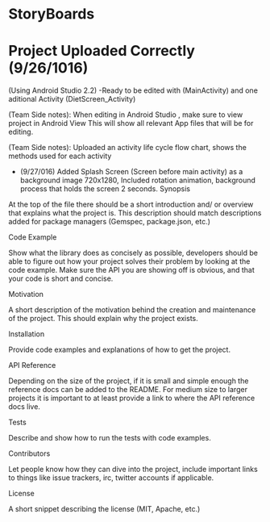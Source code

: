 # StoryBoards
# Project Uploaded Correctly (9/26/1016)
(Using Android Studio 2.2) 
-Ready to be edited with (MainActivity) and one aditional Activity (DietScreen_Activity)

(Team Side notes): When editing in Android Studio , make sure to view project in Android View This will show all relevant App files that will be for editing.

(Team Side notes): Uploaded an activity life cycle flow chart, shows the methods used for each activity

- (9/27/016) Added Splash Screen (Screen before main activity) as a background image 720x1280, Included rotation animation, background process that holds the screen 2 seconds.
 Synopsis

At the top of the file there should be a short introduction and/ or overview that explains what the project is. This description should match descriptions added for package managers (Gemspec, package.json, etc.)

Code Example

Show what the library does as concisely as possible, developers should be able to figure out how your project solves their problem by looking at the code example. Make sure the API you are showing off is obvious, and that your code is short and concise.

Motivation

A short description of the motivation behind the creation and maintenance of the project. This should explain why the project exists.

Installation

Provide code examples and explanations of how to get the project.

API Reference

Depending on the size of the project, if it is small and simple enough the reference docs can be added to the README. For medium size to larger projects it is important to at least provide a link to where the API reference docs live.

Tests

Describe and show how to run the tests with code examples.

Contributors

Let people know how they can dive into the project, include important links to things like issue trackers, irc, twitter accounts if applicable.

License

A short snippet describing the license (MIT, Apache, etc.)
